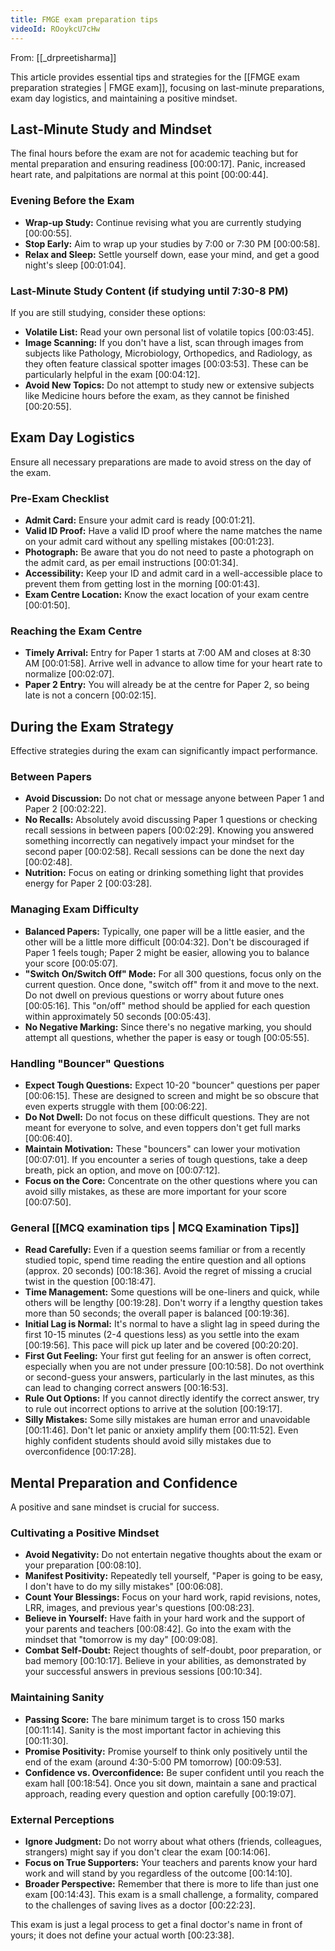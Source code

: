```yaml
---
title: FMGE exam preparation tips
videoId: ROoykcU7cHw
---
```


From: [[_drpreetisharma]] <br/> 

This article provides essential tips and strategies for the [[FMGE exam preparation strategies | FMGE exam]], focusing on last-minute preparations, exam day logistics, and maintaining a positive mindset.

## Last-Minute Study and Mindset
The final hours before the exam are not for academic teaching but for mental preparation and ensuring readiness <a class="yt-timestamp" data-t="00:00:17">[00:00:17]</a>. Panic, increased heart rate, and palpitations are normal at this point <a class="yt-timestamp" data-t="00:00:44">[00:00:44]</a>.

### Evening Before the Exam
*   **Wrap-up Study:** Continue revising what you are currently studying <a class="yt-timestamp" data-t="00:00:55">[00:00:55]</a>.
*   **Stop Early:** Aim to wrap up your studies by 7:00 or 7:30 PM <a class="yt-timestamp" data-t="00:00:58">[00:00:58]</a>.
*   **Relax and Sleep:** Settle yourself down, ease your mind, and get a good night's sleep <a class="yt-timestamp" data-t="00:01:04">[00:01:04]</a>.

### Last-Minute Study Content (if studying until 7:30-8 PM)
If you are still studying, consider these options:
*   **Volatile List:** Read your own personal list of volatile topics <a class="yt-timestamp" data-t="00:03:45">[00:03:45]</a>.
*   **Image Scanning:** If you don't have a list, scan through images from subjects like Pathology, Microbiology, Orthopedics, and Radiology, as they often feature classical spotter images <a class="yt-timestamp" data-t="00:03:53">[00:03:53]</a>. These can be particularly helpful in the exam <a class="yt-timestamp" data-t="00:04:12">[00:04:12]</a>.
*   **Avoid New Topics:** Do not attempt to study new or extensive subjects like Medicine hours before the exam, as they cannot be finished <a class="yt-timestamp" data-t="00:20:55">[00:20:55]</a>.

## Exam Day Logistics
Ensure all necessary preparations are made to avoid stress on the day of the exam.

### Pre-Exam Checklist
*   **Admit Card:** Ensure your admit card is ready <a class="yt-timestamp" data-t="00:01:21">[00:01:21]</a>.
*   **Valid ID Proof:** Have a valid ID proof where the name matches the name on your admit card without any spelling mistakes <a class="yt-timestamp" data-t="00:01:23">[00:01:23]</a>.
*   **Photograph:** Be aware that you do not need to paste a photograph on the admit card, as per email instructions <a class="yt-timestamp" data-t="00:01:34">[00:01:34]</a>.
*   **Accessibility:** Keep your ID and admit card in a well-accessible place to prevent them from getting lost in the morning <a class="yt-timestamp" data-t="00:01:43">[00:01:43]</a>.
*   **Exam Centre Location:** Know the exact location of your exam centre <a class="yt-timestamp" data-t="00:01:50">[00:01:50]</a>.

### Reaching the Exam Centre
*   **Timely Arrival:** Entry for Paper 1 starts at 7:00 AM and closes at 8:30 AM <a class="yt-timestamp" data-t="00:01:58">[00:01:58]</a>. Arrive well in advance to allow time for your heart rate to normalize <a class="yt-timestamp" data-t="00:02:07">[00:02:07]</a>.
*   **Paper 2 Entry:** You will already be at the centre for Paper 2, so being late is not a concern <a class="yt-timestamp" data-t="00:02:15">[00:02:15]</a>.

## During the Exam Strategy
Effective strategies during the exam can significantly impact performance.

### Between Papers
*   **Avoid Discussion:** Do not chat or message anyone between Paper 1 and Paper 2 <a class="yt-timestamp" data-t="00:02:22">[00:02:22]</a>.
*   **No Recalls:** Absolutely avoid discussing Paper 1 questions or checking recall sessions in between papers <a class="yt-timestamp" data-t="00:02:29">[00:02:29]</a>. Knowing you answered something incorrectly can negatively impact your mindset for the second paper <a class="yt-timestamp" data-t="00:02:58">[00:02:58]</a>. Recall sessions can be done the next day <a class="yt-timestamp" data-t="00:02:48">[00:02:48]</a>.
*   **Nutrition:** Focus on eating or drinking something light that provides energy for Paper 2 <a class="yt-timestamp" data-t="00:03:28">[00:03:28]</a>.

### Managing Exam Difficulty
*   **Balanced Papers:** Typically, one paper will be a little easier, and the other will be a little more difficult <a class="yt-timestamp" data-t="00:04:32">[00:04:32]</a>. Don't be discouraged if Paper 1 feels tough; Paper 2 might be easier, allowing you to balance your score <a class="yt-timestamp" data-t="00:05:07">[00:05:07]</a>.
*   **"Switch On/Switch Off" Mode:** For all 300 questions, focus only on the current question. Once done, "switch off" from it and move to the next. Do not dwell on previous questions or worry about future ones <a class="yt-timestamp" data-t="00:05:16">[00:05:16]</a>. This "on/off" method should be applied for each question within approximately 50 seconds <a class="yt-timestamp" data-t="00:05:43">[00:05:43]</a>.
*   **No Negative Marking:** Since there's no negative marking, you should attempt all questions, whether the paper is easy or tough <a class="yt-timestamp" data-t="00:05:55">[00:05:55]</a>.

### Handling "Bouncer" Questions
*   **Expect Tough Questions:** Expect 10-20 "bouncer" questions per paper <a class="yt-timestamp" data-t="00:06:15">[00:06:15]</a>. These are designed to screen and might be so obscure that even experts struggle with them <a class="yt-timestamp" data-t="00:06:22">[00:06:22]</a>.
*   **Do Not Dwell:** Do not focus on these difficult questions. They are not meant for everyone to solve, and even toppers don't get full marks <a class="yt-timestamp" data-t="00:06:40">[00:06:40]</a>.
*   **Maintain Motivation:** These "bouncers" can lower your motivation <a class="yt-timestamp" data-t="00:07:01">[00:07:01]</a>. If you encounter a series of tough questions, take a deep breath, pick an option, and move on <a class="yt-timestamp" data-t="00:07:12">[00:07:12]</a>.
*   **Focus on the Core:** Concentrate on the other questions where you can avoid silly mistakes, as these are more important for your score <a class="yt-timestamp" data-t="00:07:50">[00:07:50]</a>.

### General [[MCQ examination tips | MCQ Examination Tips]]
*   **Read Carefully:** Even if a question seems familiar or from a recently studied topic, spend time reading the entire question and all options (approx. 20 seconds) <a class="yt-timestamp" data-t="00:18:36">[00:18:36]</a>. Avoid the regret of missing a crucial twist in the question <a class="yt-timestamp" data-t="00:18:47">[00:18:47]</a>.
*   **Time Management:** Some questions will be one-liners and quick, while others will be lengthy <a class="yt-timestamp" data-t="00:19:28">[00:19:28]</a>. Don't worry if a lengthy question takes more than 50 seconds; the overall paper is balanced <a class="yt-timestamp" data-t="00:19:36">[00:19:36]</a>.
*   **Initial Lag is Normal:** It's normal to have a slight lag in speed during the first 10-15 minutes (2-4 questions less) as you settle into the exam <a class="yt-timestamp" data-t="00:19:56">[00:19:56]</a>. This pace will pick up later and be covered <a class="yt-timestamp" data-t="00:20:20">[00:20:20]</a>.
*   **First Gut Feeling:** Your first gut feeling for an answer is often correct, especially when you are not under pressure <a class="yt-timestamp" data-t="00:10:58">[00:10:58]</a>. Do not overthink or second-guess your answers, particularly in the last minutes, as this can lead to changing correct answers <a class="yt-timestamp" data-t="00:16:53">[00:16:53]</a>.
*   **Rule Out Options:** If you cannot directly identify the correct answer, try to rule out incorrect options to arrive at the solution <a class="yt-timestamp" data-t="00:19:17">[00:19:17]</a>.
*   **Silly Mistakes:** Some silly mistakes are human error and unavoidable <a class="yt-timestamp" data-t="00:11:46">[00:11:46]</a>. Don't let panic or anxiety amplify them <a class="yt-timestamp" data-t="00:11:52">[00:11:52]</a>. Even highly confident students should avoid silly mistakes due to overconfidence <a class="yt-timestamp" data-t="00:17:28">[00:17:28]</a>.

## Mental Preparation and Confidence
A positive and sane mindset is crucial for success.

### Cultivating a Positive Mindset
*   **Avoid Negativity:** Do not entertain negative thoughts about the exam or your preparation <a class="yt-timestamp" data-t="00:08:10">[00:08:10]</a>.
*   **Manifest Positivity:** Repeatedly tell yourself, "Paper is going to be easy, I don't have to do my silly mistakes" <a class="yt-timestamp" data-t="00:06:08">[00:06:08]</a>.
*   **Count Your Blessings:** Focus on your hard work, rapid revisions, notes, LRR, images, and previous year's questions <a class="yt-timestamp" data-t="00:08:23">[00:08:23]</a>.
*   **Believe in Yourself:** Have faith in your hard work and the support of your parents and teachers <a class="yt-timestamp" data-t="00:08:42">[00:08:42]</a>. Go into the exam with the mindset that "tomorrow is my day" <a class="yt-timestamp" data-t="00:09:08">[00:09:08]</a>.
*   **Combat Self-Doubt:** Reject thoughts of self-doubt, poor preparation, or bad memory <a class="yt-timestamp" data-t="00:10:17">[00:10:17]</a>. Believe in your abilities, as demonstrated by your successful answers in previous sessions <a class="yt-timestamp" data-t="00:10:34">[00:10:34]</a>.

### Maintaining Sanity
*   **Passing Score:** The bare minimum target is to cross 150 marks <a class="yt-timestamp" data-t="00:11:14">[00:11:14]</a>. Sanity is the most important factor in achieving this <a class="yt-timestamp" data-t="00:11:30">[00:11:30]</a>.
*   **Promise Positivity:** Promise yourself to think only positively until the end of the exam (around 4:30-5:00 PM tomorrow) <a class="yt-timestamp" data-t="00:09:53">[00:09:53]</a>.
*   **Confidence vs. Overconfidence:** Be super confident until you reach the exam hall <a class="yt-timestamp" data-t="00:18:54">[00:18:54]</a>. Once you sit down, maintain a sane and practical approach, reading every question and option carefully <a class="yt-timestamp" data-t="00:19:07">[00:19:07]</a>.

### External Perceptions
*   **Ignore Judgment:** Do not worry about what others (friends, colleagues, strangers) might say if you don't clear the exam <a class="yt-timestamp" data-t="00:14:06">[00:14:06]</a>.
*   **Focus on True Supporters:** Your teachers and parents know your hard work and will stand by you regardless of the outcome <a class="yt-timestamp" data-t="00:14:10">[00:14:10]</a>.
*   **Broader Perspective:** Remember that there is more to life than just one exam <a class="yt-timestamp" data-t="00:14:43">[00:14:43]</a>. This exam is a small challenge, a formality, compared to the challenges of saving lives as a doctor <a class="yt-timestamp" data-t="00:22:23">[00:22:23]</a>.

This exam is just a legal process to get a final doctor's name in front of yours; it does not define your actual worth <a class="yt-timestamp" data-t="00:23:38">[00:23:38]</a>.